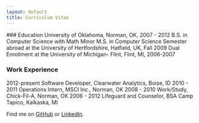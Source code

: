 ```yaml
---
layout: default
title: Curriculum Vitae
---
```

<div class="blurb">
### Education
University of Oklahoma, Norman, OK, 2007 - 2012 
   B.S. in Computer Science with Math Minor   
   M.S. in Computer Science
Semester abroad at the University of Hertfordshire, Hatfield, UK, Fall 2009
Dual Enrollment at the University of Michigan- Flint, Flint, MI, 2006-2007  

### Work Experience
2012-present	Software Developer, Clearwater Analytics, Boise, ID
2010 - 2011	Operations Intern, MSCI Inc., Norman, OK
2008 - 2010	Work/Study, Chick-Fil-A, Norman, OK
2006 - 2012	Lifeguard and Counselor, BSA Camp Tapico, Kalkaska, MI

Find me on [GitHub](https://github.com/timburr1) or [LinkedIn](http://www.linkedin.com/pub/timothy-burr/66/a88/a39).
</div><!-- /.blurb -->